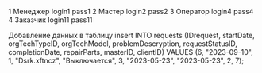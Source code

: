 1 Менеджер login1 pass1 
2 Мастер login2 pass2 
3 Оператор login4 pass4 
4 Заказчик login11 pass11

Добавление данных в таблицу
insert INTO requests (IDrequest, startDate, orgTechTypeID, orgTechModel, problemDescryption, requestStatusID, completionDate, repairParts, masterID, clientID) VALUES (6, "2023-09-10", 1, "Dsrk.xftncz", "Выключается", 3, "2023-05-23", "2023-05-23", 2, 7); 